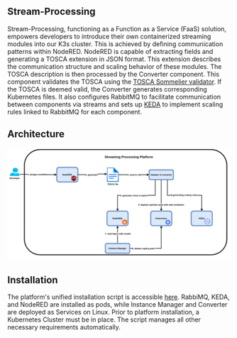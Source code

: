 ## Stream-Processing

Stream-Processing, functioning as a Function as a Service (FaaS) solution, empowers developers to introduce their own containerized streaming modules into our K3s cluster. This is achieved by defining communication patterns within NodeRED. NodeRED is capable of extracting fields and generating a TOSCA extension in JSON format. This extension describes the communication structure and scaling behavior of these modules. The TOSCA description is then processed by the Converter component. This component validates the TOSCA using the <a href=https://github.com/di-unipi-socc/Sommelier>TOSCA Sommelier validator</a>. If the TOSCA is deemed valid, the Converter generates corresponding Kubernetes files. It also configures RabbitMQ to facilitate communication between components via streams and sets up <a href=https://keda.sh/>KEDA</a> to implement scaling rules linked to RabbitMQ for each component.

## Architecture
![alt text](Streaming%20Processing%20v2.drawio%20(6).png)

## Installation

The platform's unified installation script is accessible <a href="https://github.com/f-coda/Stream-Processing/tree/main/installation">here</a>. RabbiMQ, KEDA, and NodeRED are installed as pods, while Instance Manager and Converter are deployed as Services on Linux. Prior to platform installation, a Kubernetes Cluster must be in place. The script manages all other necessary requirements automatically.